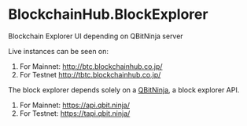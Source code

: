 # BlockchainHub.BlockExplorer
Blockchain Explorer UI depending on QBitNinja server

Live instances can be seen on: 

1. For Mainnet: http://btc.blockchainhub.co.jp/ 
2. For Testnet http://tbtc.blockchainhub.co.jp/

The block explorer depends solely on a [QBitNinja](https://github.com/MetacoSA/QBitNinja), a block explorer API.

1. For Mainnet: https://api.qbit.ninja/ 
2. For Testnet: https://tapi.qbit.ninja/ 
